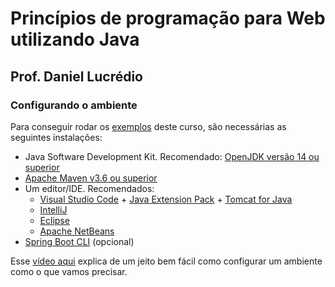# Princípios de programação para Web utilizando Java
## Prof. Daniel Lucrédio

### Configurando o ambiente

Para conseguir rodar os [exemplos](exemplos) deste curso, são necessárias as seguintes instalações:

- Java Software Development Kit. Recomendado: [OpenJDK versão 14 ou superior](https://adoptopenjdk.net/)
- [Apache Maven v3.6 ou superior](https://maven.apache.org/)
- Um editor/IDE. Recomendados:
    - [Visual Studio Code](https://code.visualstudio.com/) + [Java Extension Pack](https://marketplace.visualstudio.com/items?itemName=vscjava.vscode-java-pack) + [Tomcat for Java](https://marketplace.visualstudio.com/items?itemName=adashen.vscode-tomcat)
    - [IntelliJ](https://www.jetbrains.com/idea/)
    - [Eclipse](https://www.eclipse.org/)
    - [Apache NetBeans](https://netbeans.apache.org/)
- [Spring Boot CLI](https://docs.spring.io/spring-boot/docs/current/reference/html/cli.html) (opcional)

Esse [vídeo aqui](https://youtu.be/23rN0oDdOKg) explica de um jeito bem fácil como configurar um ambiente como o que vamos precisar.